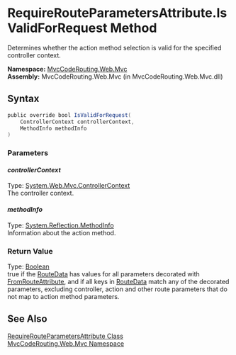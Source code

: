 RequireRouteParametersAttribute.IsValidForRequest Method
========================================================
Determines whether the action method selection is valid for the specified controller context.

**Namespace:** [MvcCodeRouting.Web.Mvc][1]  
**Assembly:** MvcCodeRouting.Web.Mvc (in MvcCodeRouting.Web.Mvc.dll)

Syntax
------

```csharp
public override bool IsValidForRequest(
	ControllerContext controllerContext,
	MethodInfo methodInfo
)
```

### Parameters

#### *controllerContext*
Type: [System.Web.Mvc.ControllerContext][2]  
The controller context.

#### *methodInfo*
Type: [System.Reflection.MethodInfo][3]  
Information about the action method.

### Return Value
Type: [Boolean][4]  
 true if the [RouteData][5] has values for all parameters decorated with [FromRouteAttribute][6], and if all keys in [RouteData][5] match any of the decorated parameters, excluding controller, action and other route parameters that do not map to action method parameters. 

See Also
--------
[RequireRouteParametersAttribute Class][7]  
[MvcCodeRouting.Web.Mvc Namespace][1]  

[1]: ../README.md
[2]: http://msdn.microsoft.com/en-us/library/dd492673
[3]: http://msdn.microsoft.com/en-us/library/1wa35kh5
[4]: http://msdn.microsoft.com/en-us/library/a28wyd50
[5]: http://msdn.microsoft.com/en-us/library/dd492908
[6]: ../FromRouteAttribute/README.md
[7]: README.md